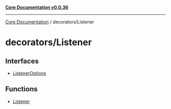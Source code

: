 [**Core Documentation v0.0.36**](../../README.md)

***

[Core Documentation](../../modules.md) / decorators/Listener

# decorators/Listener

## Interfaces

- [ListenerOptions](interfaces/ListenerOptions.md)

## Functions

- [Listener](functions/Listener.md)
